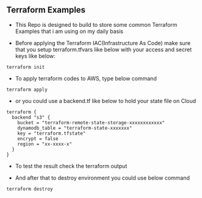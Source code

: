 ## Terraform Examples
* This Repo is designed to build to store some common Terraform Examples that i am using on my daily basis

* Before applying the Terraform IAC(Infrastructure As Code) make sure that you setup terraform.tfvars like below with your access and secret keys like below:

```
terraform init
```

* To apply terraform codes to AWS, type below command
```
terraform apply
```

* or you could use a backend.tf like below to hold your state file on Cloud
```
terraform {
  backend "s3" {
    bucket = "terraform-remote-state-storage-xxxxxxxxxxxx"
    dynamodb_table = "terraform-state-xxxxxxx"
    key = "terraform.tfstate"
    encrypt = false
    region = "xx-xxxx-x"
  }
}
```
* To test the result check the terraform output 

* And after that to destroy environment you could use below command
```
terraform destroy
```




